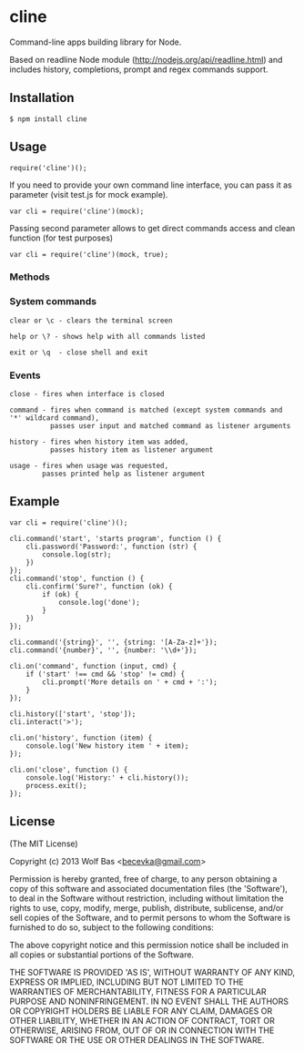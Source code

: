 cline
=====

Command-line apps building library for Node.

Based on readline Node module (http://nodejs.org/api/readline.html) and includes history, completions, prompt
and regex commands support.

## Installation

    $ npm install cline

## Usage

    require('cline')();

  If you need to provide your own command line interface, you can pass it as parameter (visit test.js for mock example).

    var cli = require('cline')(mock);

  Passing second parameter allows to get direct commands access and clean function (for test purposes)

    var cli = require('cline')(mock, true);

### Methods



### System commands

    clear or \c - clears the terminal screen

    help or \? - shows help with all commands listed

    exit or \q  - close shell and exit

### Events

    close - fires when interface is closed

    command - fires when command is matched (except system commands and '*' wildcard command),
              passes user input and matched command as listener arguments

    history - fires when history item was added,
              passes history item as listener argument

    usage - fires when usage was requested,
            passes printed help as listener argument


## Example

    var cli = require('cline')();

    cli.command('start', 'starts program', function () {
        cli.password('Password:', function (str) {
            console.log(str);
        })
    });
    cli.command('stop', function () {
        cli.confirm('Sure?', function (ok) {
            if (ok) {
                console.log('done');
            }
        })
    });

    cli.command('{string}', '', {string: '[A-Za-z]+'});
    cli.command('{number}', '', {number: '\\d+'});

    cli.on('command', function (input, cmd) {
        if ('start' !== cmd && 'stop' != cmd) {
            cli.prompt('More details on ' + cmd + ':');
        }
    });

    cli.history(['start', 'stop']);
    cli.interact('>');

    cli.on('history', function (item) {
        console.log('New history item ' + item);
    });

    cli.on('close', function () {
        console.log('History:' + cli.history());
        process.exit();
    });


## License

(The MIT License)

Copyright (c) 2013 Wolf Bas &lt;becevka@gmail.com&gt;

Permission is hereby granted, free of charge, to any person obtaining
a copy of this software and associated documentation files (the
'Software'), to deal in the Software without restriction, including
without limitation the rights to use, copy, modify, merge, publish,
distribute, sublicense, and/or sell copies of the Software, and to
permit persons to whom the Software is furnished to do so, subject to
the following conditions:

The above copyright notice and this permission notice shall be
included in all copies or substantial portions of the Software.

THE SOFTWARE IS PROVIDED 'AS IS', WITHOUT WARRANTY OF ANY KIND,
EXPRESS OR IMPLIED, INCLUDING BUT NOT LIMITED TO THE WARRANTIES OF
MERCHANTABILITY, FITNESS FOR A PARTICULAR PURPOSE AND NONINFRINGEMENT.
IN NO EVENT SHALL THE AUTHORS OR COPYRIGHT HOLDERS BE LIABLE FOR ANY
CLAIM, DAMAGES OR OTHER LIABILITY, WHETHER IN AN ACTION OF CONTRACT,
TORT OR OTHERWISE, ARISING FROM, OUT OF OR IN CONNECTION WITH THE
SOFTWARE OR THE USE OR OTHER DEALINGS IN THE SOFTWARE.
